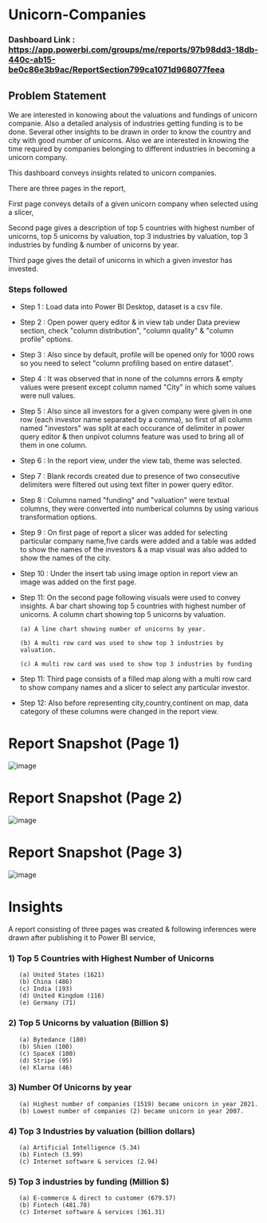 # Unicorn-Companies

### Dashboard Link : https://app.powerbi.com/groups/me/reports/97b98dd3-18db-440c-ab15-be0c86e3b9ac/ReportSection799ca1071d968077feea

## Problem Statement

We are interested in konowing about the valuations and fundings of unicorn companie. Also a detailed analysis of industries getting funding is to be done. Several other insights to be drawn in order to know the country and city with good number of unicorns. Also we are interested in knowing the time required by companies belonging to different industries in becoming a unicorn company.

This dashboard conveys insights related to unicorn companies.

There are three pages in the report, 

First page conveys details of a given unicorn company when selected using a slicer, 

Second page gives a description of top 5 countries with highest number of unicorns, top 5 unicorns by valuation, top 3 industries by valuation, top 3 industries by funding & number of unicorns by year.

Third page gives the detail of unicorns in which a given investor has invested.

### Steps followed 

- Step 1 : Load data into Power BI Desktop, dataset is a csv file.
- Step 2 : Open power query editor & in view tab under Data preview section, check "column distribution", "column quality" & "column profile" options.
- Step 3 : Also since by default, profile will be opened only for 1000 rows so you need to select "column profiling based on entire dataset".
- Step 4 : It was observed that in none of the columns errors & empty values were present except column named "City" in which some values were null values.
- Step 5 : Also since all investors for a given company were given in one row (each investor name separated by a comma), so first of all column named "investors" was split at each occurance of delimiter in power query editor & then unpivot columns feature was used to bring all of them in one column.
- Step 6 : In the report view, under the view tab, theme was selected.
- Step 7 : Blank records created due to presence of two consecutive delimiters were filtered out using text filter in power query editor. 
- Step 8 : Columns named "funding" and "valuation" were textual columns, they were converted into numberical columns by using various transformation options. 
- Step 9 : On first page of report a slicer was added for selecting particular company name,five cards were added and a table was added to show the names of the investors & a map visual was also added to show the names of the city.
- Step 10 : Under the insert tab using image option in report view an image was added on the first page.
- Step 11: On the second page following visuals were used to convey insights.
 A bar chart showing top 5 countries with highest number of unicorns.
 A column chart showing top 5 unicorns by valuation.
 
      (a) A line chart showing number of unicorns by year.

      (b) A multi row card was used to show top 3 industries by valuation.

      (c) A multi row card was used to show top 3 industries by funding
      
- Step 11: Third page consists of a filled map along with a multi row card to show company names and a slicer to select any particular investor.
- Step 12: Also before representing city,country,continent on map, data category of these columns were changed in the report view.

 # Report Snapshot (Page 1)
 
 ![image](https://user-images.githubusercontent.com/102996550/190891025-b08db603-d2f6-43c1-a440-73e2a28cf456.png)

 
 # Report Snapshot (Page 2)
 
 ![image](https://user-images.githubusercontent.com/102996550/190891029-64155afa-88cc-435c-8d79-3bb3ec55761e.png)

 
 # Report Snapshot (Page 3)

![image](https://user-images.githubusercontent.com/102996550/190891037-132326c0-a37a-4aa6-90f0-72a23deb31d1.png)

# Insights

A report consisting of three pages was created & following inferences were drawn after publishing it to Power BI service,

### 1) Top 5 Countries with Highest Number of Unicorns
       
       (a) United States (1621)
       (b) China (486)
       (c) India (193)
       (d) United Kingdom (116)
       (e) Germany (71)
       
### 2) Top 5 Unicorns by valuation (Billion $)

       (a) Bytedance (180)
       (b) Shien (100)
       (c) SpaceX (100)
       (d) Stripe (95)
       (e) Klarna (46)
       
### 3) Number Of Unicorns by year

       (a) Highest number of companies (1519) became unicorn in year 2021.
       (b) Lowest number of companies (2) became unicorn in year 2007.
       
### 4) Top 3 Industries by valuation (billion dollars)

       (a) Artificial Intelligence (5.34)
       (b) Fintech (3.99)
       (c) Internet software & services (2.94)
       
### 5) Top 3 industries by funding (Million $)

       (a) E-commerce & direct to customer (679.57)
       (b) Fintech (481.78)
       (c) Internet software & services (361.31)



